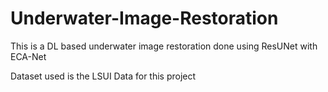 # Underwater-Image-Restoration
This is a DL based underwater image restoration done using ResUNet with ECA-Net 


Dataset used is the LSUI Data for this project
